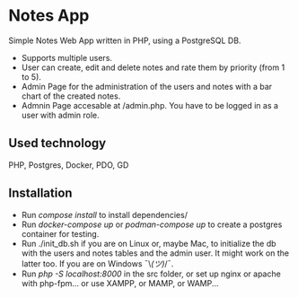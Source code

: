 # Notes App
Simple Notes Web App written in PHP, using a PostgreSQL DB.
* Supports multiple users.
* User can create, edit and delete notes and rate them by priority (from 1 to 5).
* Admin Page for the administration of the users and notes with a bar chart of the created notes.
* Admnin Page accesable at /admin.php. You have to be logged in as a user with admin role.

## Used technology
PHP, Postgres, Docker, PDO, GD

## Installation
* Run *compose install* to install dependencies/
* Run *docker-compose up* or *podman-compose up* to create a postgres container for testing.
* Run ./init_db.sh if you are on Linux or, maybe Mac, to initialize the db with the users and notes tables and the admin user. It might work on the latter too. If you are on Windows ¯\\_(ツ)_/¯.
* Run *php -S localhost:8000* in the src folder, or set up nginx or apache with php-fpm... or use XAMPP, or MAMP, or WAMP...
